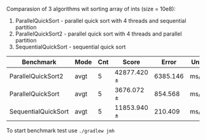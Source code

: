 
Comparasion of 3 algorithms wit sorting array of ints (size = 10e8):
1) ParallelQuickSort - parallel quick sort with 4 threads and sequential partition
2) ParallelQuickSort2 - parallel quick sort with 4 threads and parallel partition
3) SequentialQuickSort - sequential quick sort

| Benchmark                   | Mode                    | Cnt  | Score | Error | Units|
|-----------------------------|-------------------------|------|-------|-------|------|
 | ParallelQuickSort2          | avgt                    | 5    |  42877.420 ± |  6385.146 | ms/op |
| ParallelQuickSort           | avgt |    5 |    3676.072 ± |  854.568 |  ms/op |
| SequentialQuickSort         |  avgt |    5 |   11853.940 ± |   210.409 |  ms/op |

To start benchmark test use `./gradlew jmh`
